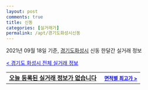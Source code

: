 ```yaml
---
layout: post
comments: true
title: 신동
categories: [실거래가]
permalink: /apt/경기도화성시신동
---
```


2021년 09월 18일 기준, <a href="/apt/경기도화성시">경기도화성시</a> 신동 한달간 실거래 정보

<a style="color: blue;" href="/apt/경기도화성시">< 경기도 화성시 전체 실거래 정보</a>
<!---- start ---->
<table>
  <tr>
    <td colspan="4" style="font-weight: bold;"><a href="/apt/경기도화성시신동{name_without_space}">오늘 등록된 실거래 정보가 없습니다</a> &nbsp;&nbsp;&nbsp; <a style="color: blue; font-size: smaller;" href="/apt/경기도화성시신동{name_without_space}">면적별 최고가 ></a></td>
  </tr>
    
</table>
<!---- end ---->
    